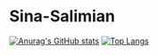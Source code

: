 # Sina-Salimian
[![Anurag's GitHub stats](https://github-readme-stats.vercel.app/api?username=salsina&theme=calm&hide=prs&count_private=true&show_icons=true&include_all_commits=true)](https://github.com/anuraghazra/github-readme-stats) 
[![Top Langs](https://github-readme-stats.vercel.app/api/top-langs/?username=AmirHosseinMissMe&layout=compact&langs_count=9&hide=css,html,jupyter%20notebook,tex&theme=calm)](https://github.com/anuraghazra/github-readme-stats)
